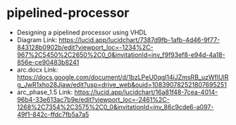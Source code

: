 # pipelined-processor
- Designing a pipelined processor using VHDL
- Diagram Link: 
		https://lucid.app/lucidchart/7387d9fb-1afb-4d46-9f77-843128b0902b/edit?viewport_loc=-1234%2C-967%2C5450%2C2650%2C0_0&invitationId=inv_f9f93ef8-e94d-4a18-856e-ce90483b8241
- arc.docx Link:
		https://docs.google.com/document/d/1bzLPeU0qgI14iJZmsRB_uzWfIUlRg_JwR1xho28Jjaw/edit?usp=drive_web&ouid=108390782521807695251
- arc_phase_1.5 Link:
		https://lucid.app/lucidchart/16a81f48-7cea-4014-96b4-33e613ac7b9e/edit?viewport_loc=-2461%2C-1268%2C7354%2C3575%2C0_0&invitationId=inv_86c9cde6-a097-49f1-842c-ffdc7fb5a7a5